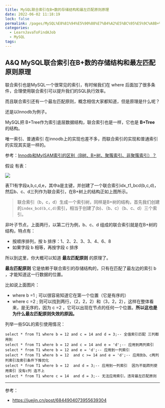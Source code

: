 ```yaml
---
title: MySQL联合索引在B+数的存储结构和最左匹配原则原理
date: 2022-06-02 11:18:19
lock: false
permalink: /pages/MySQL%E8%81%94%E5%90%88%E7%B4%A2%E5%BC%95%E5%9C%A8B+%E6%95%B0%E7%9A%84%E5%AD%98%E5%82%A8%E7%BB%93%E6%9E%84%E5%92%8C%E6%9C%80%E5%B7%A6%E5%8C%B9%E9%85%8D%E5%8E%9F%E5%88%99%E5%8E%9F%E7%90%86
categories:
  - LearnJavaToFindAJob
  - MySQL
tags:
---
```

## A&Q MySQL联合索引在B+数的存储结构和最左匹配原则原理

联合索引也是MySQL一个很常见的索引，有时候我们在 where 后面加了很多条件，合理使用联合索引可以提升我们的SQL执行效率。

而且联合索引还有一个最左匹配原则，概念相信大家都知道，但是原理是什么呢？



还是以Innodb为例子。

MySQL把 B+Tree作为索引底层数据结构，联合索引也是一样，它也是 **B+Tree** 的结构。



唯一索引、普通索引 在innodb上的实现也差不多，而联合索引的实现和普通索引的实现其实是一样的。

参考：[Innodb和MyISAM索引的区别（B树、B+树、聚簇索引、非聚簇索引）？](articles\MySQL\Innodb和MyISAM索引的区别.md) 



假设 有表：


![](https://cdn.jsdelivr.net/gh/DogerRain/image@main/img-20210701/image-20210727165810144.png)

表T1有字段a,b,c,d,e，其中a是主键，并创建了一个联合索引idx_t1_bcd(b,c,d)，然后b、c、d三列作为联合索引，在B+树上的结构正如上图所示。

> 联合索引（b，c，d）生成一个索引树，同样是B+树的结构，首先我们创建的`index_bcd(b,c,d)`索引，相当于创建了(b)、（b、c）（b、c、d）三个索引。

非叶子节点，上面两行，以第二行为例，b、c、d 组成的联合索引就是在B+树的结构，特点有：

- 按顺序排列，按 b 排序：1、2、2、3、3、4、6、8 
- 如果字段 b 相等，再按字段 c 排序 



所以到这里，你大概可以知道 **最左匹配原则** 的原理了。

 **最左匹配原则** 它是依赖于联合索引的存储结构的，只有在匹配了最左边的索引 b ，才能知道这一行数据的位置。

比如说上面图片：

- where b =1 ; 可以很容易知道它在第一个位置（它是有序的）
- where c =2 ; 则可以找到两行，（2，2，2）和（3，2，2），这样在整体看来，是无序的，因为 c =2 ，它可以出现在节点的任何一个位置。**所以这也是为什么最左匹配原则失效的原因。**



列举一些SQL的索引使用情况：

```MySQL
select * from T1 where b = 12 and c = 14 and d = 3;-- 全值索引匹配 三列都用到
select * from T1 where b = 12 and c = 14 and e = 'd';-- 应用到两列索引
select * from T1 where b = 12 and e = 'd';-- 应用到一列索引
select * from T1 where b = 12  and c >= 14 and e = 'd';-- 应用到b、c两列列索引及索引条件下推优化
select * from T1 where b = 12  and d = 3;-- 应用到一列索引  因为不能跨列使用索引 没有c列 连不上
select * from T1 where c = 14  and d = 3;-- 无法应用索引，违背最左匹配原则
```



---

参考：

- https://juejin.cn/post/6844904073955639304